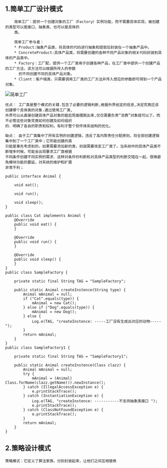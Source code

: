 ## 1.简单工厂设计模式

		简单工厂：提供一个创建对象的工厂（Factory）实例功能，而不需要具体实现，被创建的类型可以是接口、抽象类、也可以是具体的
		类。

		简单工厂参与者：
		* Product:抽象产品类，将具体的代码进行抽象和提取后封装在一个抽象产品中。
		* ConcreteProduct:具体产品类，将需要创建的各种不同产品对象的相关代码封装到具体的产品类中。
		* Factory：工厂配，提供一个工厂类用于创建各种产品，在工厂类中提供一个创建产品的工厂方法，该方法可以根据所传入的参数
		  的不同创建不同的具体产品对象。
		* Client：客户端类，只需要调用工厂类的工厂方法并传入想应的参数即可得到一个产品对象。
	
![简单工厂](https://i.imgur.com/66Fu5Yu.png)

	优点： 工厂类是整个模式的关键.包含了必要的逻辑判断,根据外界给定的信息,决定究竟应该创建哪个具体类的对象.通过使用工厂类,
	外界可以从直接创建具体产品对象的尴尬局面摆脱出来,仅仅需要负责“消费”对象就可以了。而不必管这些对象究竟如何创建及如何组织
	的．明确了各自的职责和权利，有利于整个软件体系结构的优化。

	缺点： 由于工厂类集中了所有实例的创建逻辑，违反了高内聚责任分配原则，将全部创建逻辑集中到了一个工厂类中；它所能创建的类
	只能是事先考虑到的，如果需要添加新的类，则就需要改变工厂类了。当系统中的具体产品类不断增多时候，可能会出现要求工厂类根据
	不同条件创建不同实例的需求．这种对条件的判断和对具体产品类型的判断交错在一起，很难避免模块功能的蔓延，对系统的维护和扩展
	非常不利；
```
public interface Animal {

    void eat();

    void run();

    void sleep();
}

public class Cat implements Animal {
    @Override
    public void eat() {
    }

    @Override
    public void run() {
    }

    @Override
    public void sleep() {
    }
}
public class SampleFactory {

    private static final String TAG = "SampleFactory";

    public static Animal createInstence(String type) {
        Animal mAnimal = null;
        if ("Cat".equals(type)) {
            mAnimal = new Cat();
        } else if ("Dog".equals(type)) {
            mAnimal = new Dog();
        } else {
            Log.e(TAG, "createInstence: -----工厂没有生成出对应的动物-----");
        }
        return mAnimal;
    }
}
public class SampleFactory1 {

    private static final String TAG = "SampleFactory1";

    public static Animal createInstence(Class clazz) {
        Animal mAnimal = null;
        try {
            mAnimal = (Animal) Class.forName(clazz.getName()).newInstance();
        } catch (IllegalAccessException e) {
            e.printStackTrace();
        } catch (InstantiationException e) {
            Log.e(TAG, "createInstence: -----------不支持抽象类接口 ");
            e.printStackTrace();
        } catch (ClassNotFoundException e) {
            e.printStackTrace();
        }
        return mAnimal;
    }
}

```

## 2.策略设计模式
	策略模式：它定义了算法家族，分别封装起来，让他们之间互相替换
